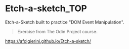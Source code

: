 # Etch-a-sketch_TOP

Etch-a-Sketch built to practice "DOM Event Manipulation".

> Exercise from The Odin Project course.

https://afolgierini.github.io/Etch-a-sketch/
